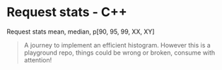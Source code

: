 # Request stats - C++
Request stats mean, median, p[90, 95, 99, XX, XY] 

> A journey to implement an efficient histogram. However this is a playground repo, things could be wrong or broken, consume with attention!
